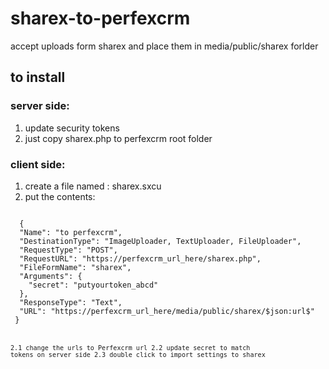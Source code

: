 # sharex-to-perfexcrm

accept uploads form sharex and place them in media/public/sharex forlder

## to install
### server side:
1. update security tokens
2. just copy sharex.php to perfexcrm root folder 

### client side:
1. create a file named : sharex.sxcu 
2. put the contents: 

<code>
  {
  "Name": "to perfexcrm",
  "DestinationType": "ImageUploader, TextUploader, FileUploader",
  "RequestType": "POST",
  "RequestURL": "https://perfexcrm_url_here/sharex.php",
  "FileFormName": "sharex",
  "Arguments": {
    "secret": "putyourtoken_abcd"
  },
  "ResponseType": "Text",
  "URL": "https://perfexcrm_url_here/media/public/sharex/$json:url$"
 }
<code>
  
  2.1 change the urls to Perfexcrm url 
  2.2 update secret to match tokens on server side
  2.3 double click to import settings to sharex

